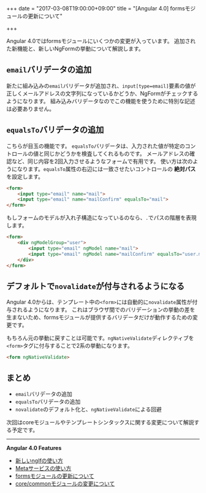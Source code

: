 +++
date = "2017-03-08T19:00:00+09:00"
title = "[Angular 4.0] formsモジュールの更新について"

+++

Angular 4.0ではformsモジュールにいくつかの変更が入っています。
追加された新機能と、新しいNgFormの挙動について解説します。

<!--more-->

## `email`バリデータの追加

新たに組み込みの`email`バリデータが追加され、`input[type=email]`要素の値が正しくメールアドレスの文字列になっているかどうか、NgFormがチェックするようになります。
組み込みバリデータなのでこの機能を使うために特別な記述は必要ありません。

## `equalsTo`バリデータの追加

こちらが目玉の機能です。
`equalsTo`バリデータは、入力された値が特定のコントロールの値と同じかどうかを検査してくれるものです。
メールアドレスの確認など、同じ内容を2回入力させるようなフォームで有用です。
使い方は次のようになります。`equalsTo`属性の右辺には一致させたいコントロールの **絶対パス** を設定します。

```html
<form>
    <input type="email" name="mail">
    <input type="email" name="mailConfirm" equalsTo="mail">
</form>
```

もしフォームのモデルが入れ子構造になっているのなら、`.`でパスの階層を表現します。

```html
<form>
    <div ngModelGroup="user">
        <input type="email" ngModel name="mail">
        <input type="email" ngModel name="mailConfirm" equalsTo="user.mail">
    </div>
</form>
```

## デフォルトで`novalidate`が付与されるようになる

Angular 4.0からは、テンプレート中の`<form>`には自動的に`novalidate`属性が付与されるようになります。
これはブラウザ間でのバリデーションの挙動の差を生まないため、formsモジュールが提供するバリデータだけが動作するための変更です。

もちろん元の挙動に戻すことは可能です。`ngNativeValidate`ディレクティブを`<form>`タグに付与することで2系の挙動になります。

```html
<form ngNativeValidate>
```

## まとめ

- `email`バリデータの追加
- `equalsTo`バリデータの追加
- `novalidate`のデフォルト化と、`ngNativeValidate`による回避

次回はcoreモジュールやテンプレートシンタックスに関する変更について解説する予定です。

----
**Angular 4.0 Features**

- [新しいngIfの使い方](/post/ng4-feature-ngif/)
- [Metaサービスの使い方](/post/ng4-feature-meta-service/)
- [formsモジュールの更新について](/post/ng4-feature-forms-update/)
- [core/commonモジュールの変更について](/post/ng4-feature-core-update/)

